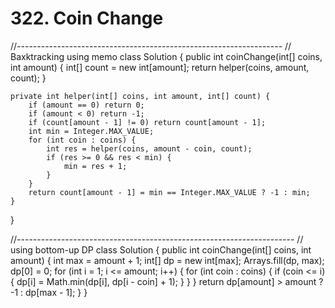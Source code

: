 # 322. Coin Change

//------------------------------------------------------------------ // Baxktracking using memo class Solution { public int coinChange\(int\[\] coins, int amount\) { int\[\] count = new int\[amount\]; return helper\(coins, amount, count\); }

```text
private int helper(int[] coins, int amount, int[] count) {
    if (amount == 0) return 0;
    if (amount < 0) return -1;
    if (count[amount - 1] != 0) return count[amount - 1];
    int min = Integer.MAX_VALUE;
    for (int coin : coins) {
        int res = helper(coins, amount - coin, count);
        if (res >= 0 && res < min) {
            min = res + 1;
        }
    }
    return count[amount - 1] = min == Integer.MAX_VALUE ? -1 : min;
}
```

}

//--------------------------------------------------------------------- // using bottom-up DP class Solution { public int coinChange\(int\[\] coins, int amount\) { int max = amount + 1; int\[\] dp = new int\[max\]; Arrays.fill\(dp, max\); dp\[0\] = 0; for \(int i = 1; i &lt;= amount; i++\) { for \(int coin : coins\) { if \(coin &lt;= i\) { dp\[i\] = Math.min\(dp\[i\], dp\[i - coin\] + 1\); } } } return dp\[amount\] &gt; amount ? -1 : dp\[max - 1\]; } }

